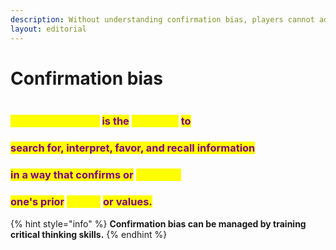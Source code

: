 ```yaml
---
description: Without understanding confirmation bias, players cannot advance their skills.
layout: editorial
---
```


# Confirmation bias

<figure><img src="../../../../../.gitbook/assets/pexels-btgl-♡-19636644.jpg" alt=""><figcaption></figcaption></figure>

### <mark style="color:yellow;">Confirmation bias</mark> <mark style="color:purple;">is the</mark> <mark style="color:yellow;">tendency</mark> <mark style="color:purple;">to</mark>

### <mark style="color:purple;">search for, interpret, favor, and recall information</mark>&#x20;

### <mark style="color:purple;">in a way that confirms or</mark> <mark style="color:yellow;">supports</mark>

### <mark style="color:purple;">one's prior</mark> <mark style="color:yellow;">beliefs</mark> <mark style="color:purple;">or values.</mark>&#x20;





{% hint style="info" %}
**Confirmation bias can be managed by training critical thinking skills.**
{% endhint %}

